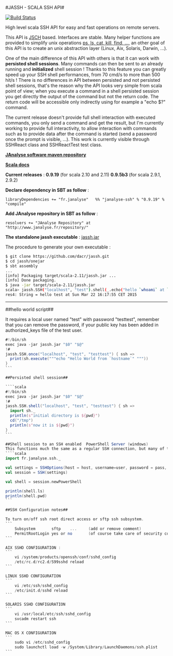 #JASSH - SCALA SSH API#

[![Build Status](https://travis-ci.org/dacr/jassh.png?branch=master)](https://travis-ci.org/dacr/jassh)

High level scala SSH API for easy and fast operations on remote servers.

This API is [JSCH](http://www.jcraft.com/jsch/) based. Interfaces are stable. Many helper functions are provided to simplify unix operations [ps, ls, cat, kill, find, ...](http://www.janalyse.fr/scaladocs/janalyse-ssh/#fr.janalyse.ssh.ShellOperations), an other goal of this API is to create an unix abstraction layer (Linux, Aix, Solaris, Darwin, ...).

One of the main difference of this API with others is that it can work with **persisted shell sessions**. Many commands can then be sent
to an already running and **initialized** shell session ! Thanks to this feature you can greatly speed up your SSH shell performances,
from 70 cmd/s to more than 500 hit/s ! There is no differences in API between persisted and not persisted shell sessions, that's the
reason why the API looks very simple from scala point of view; when you execute a command in a shell persisted session you get directly
the output of the command but not the return code. The return code will be accessible only indirectly using for example a "echo $?" command.

The current release doesn't provide full shell interaction with executed commands, you only send a command and get the result, but
I'm currently working to provide full interactivity, to allow interaction with commands such as to provide data after the command is
started (send a password once the prompt is visible, ...). This work is currently visible through SSHReact class and SSHReactTest
test class.  

[**JAnalyse software maven repository**](http://www.janalyse.fr/repository/)

[**Scala docs**](http://www.janalyse.fr/scaladocs/janalyse-ssh)

**Current releases** :  **0.9.19** (for scala 2.10 and 2.11)   **0.9.5b3** (for scala 2.9.1, 2.9.2)

**Declare dependency in SBT as follow** :
```
libraryDependencies += "fr.janalyse"   %% "janalyse-ssh" % "0.9.19" % "compile"
```

**Add JAnalyse repository in SBT as follow** :
```
resolvers += "JAnalyse Repository" at "http://www.janalyse.fr/repository/"
```

**The standalone jassh executable** : [jassh.jar](http://dnld.crosson.org/jassh.jar)

The procedure to generate your own executable :
```bash
$ git clone https://github.com/dacr/jassh.git
$ cd jassh/onejar
$ sbt assembly
...
[info] Packaging target/scala-2.11/jassh.jar ...
[info] Done packaging.
$ java -jar target/scala-2.11/jassh.jar
scala> jassh.SSH("localhost", "test").shell(_.echo("hello `whoami` at `date`")).trim
res4: String = hello test at Sun Mar 22 16:17:55 CET 2015

```

----

##hello world script##

It requires a local user named "test" with password "testtest", remember that you can remove the password, if your public key has been added in authorized_keys file of the test user.

````scala
#!/bin/sh
exec java -jar jassh.jar "$0" "$@"
!#
jassh.SSH.once("localhost", "test", "testtest") { ssh =>
  print(sh.execute("""echo "Hello World from `hostname`" """))
}
```

##Persisted shell session##

````scala
#!/bin/sh
exec java -jar jassh.jar "$0" "$@"
!#
jassh.SSH.shell("localhost", "test", "testtest") { sh =>
  import sh._
  println(s"initial directory is ${pwd}")
  cd("/tmp")
  println(s"now it is ${pwd}")
}
```

##Shell session to an SSH enabled  PowerShell Server (windows)
This functions much the same as a regular SSH connection, but many of the unix like commands are not supported and the terminal behaves differently
````scala
import fr.janalyse.ssh._

val settings = SSHOptions(host = host, username=user, password = pass, prompt = Some(prompt), timeout = timeout)
val session = SSH(settings)

val shell = session.newPowerShell

println(shell.ls)
println(shell.pwd)
```

##SSH Configuration notes##

To turn on/off ssh root direct access or sftp ssh subsystem.
```
    Subsystem       sftp    ...     (add or remove comment)
    PermitRootLogin yes or no       (of course take care of security constraints)
```

AIX SSHD CONFIGURATION :
```
    vi /system/products/openssh/conf/sshd_config
    /etc/rc.d/rc2.d/S99sshd reload
```

LINUX SSHD CONFIGURATION
```
    vi /etc/ssh/sshd_config
    /etc/init.d/sshd reload
```

SOLARIS SSHD CONFIGURATION
```
    vi /usr/local/etc/ssh/sshd_config
    svcadm restart ssh
```

MAC OS X CONFIGURATION
```
    sudo vi /etc/sshd_config
    sudo launchctl load -w /System/Library/LaunchDaemons/ssh.plist
```
